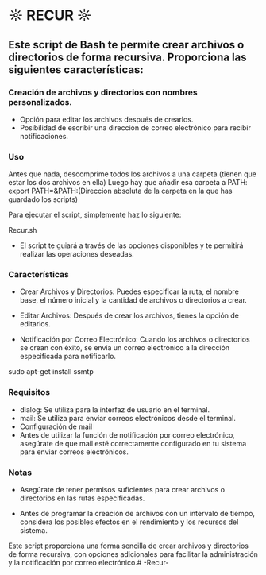 # ☼ RECUR ☼
## Este script de Bash te permite crear archivos o directorios de forma recursiva. Proporciona las siguientes características:

### Creación de archivos y directorios con nombres personalizados.
- Opción para editar los archivos después de crearlos.
- Posibilidad de escribir una dirección de correo electrónico para recibir notificaciones.

### Uso
Antes que nada, descomprime todos los archivos a una carpeta (tienen que estar los dos archivos en ella)
Luego hay que añadir esa carpeta a PATH:
export PATH=&PATH:(Direccion absoluta de la carpeta en la que has guardado los scripts)

Para ejecutar el script, simplemente haz lo siguiente:

Recur.sh

- El script te guiará a través de las opciones disponibles y te permitirá realizar las operaciones deseadas.

### Características

- Crear Archivos y Directorios: Puedes especificar la ruta, el nombre base, el número inicial y la cantidad de archivos o directorios a crear.

- Editar Archivos: Después de crear los archivos, tienes la opción de editarlos.

- Notificación por Correo Electrónico: Cuando los archivos o directorios se crean con éxito, se envía un correo electrónico a la dirección especificada para notificarlo.

sudo apt-get install ssmtp

### Requisitos
- dialog: Se utiliza para la interfaz de usuario en el terminal.
- mail: Se utiliza para enviar correos electrónicos desde el terminal.
- Configuración de mail
- Antes de utilizar la función de notificación por correo electrónico, asegúrate de que mail esté correctamente configurado en tu sistema para enviar correos electrónicos.

### Notas
- Asegúrate de tener permisos suficientes para crear archivos o directorios en las rutas especificadas.

- Antes de programar la creación de archivos con un intervalo de tiempo, considera los posibles efectos en el rendimiento y los recursos del sistema.

Este script proporciona una forma sencilla de crear archivos y directorios de forma recursiva, con opciones adicionales para facilitar la administración y la notificación por correo electrónico.# -Recur-

